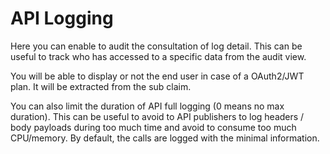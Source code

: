# API Logging

Here you can enable to audit the consultation of log detail.
This can be useful to track who has accessed to a specific data from the audit view.

You will be able to display or not the end user in case of a OAuth2/JWT plan.
It will be extracted from the sub claim.

You can also limit the duration of API full logging (0 means no max duration).
This can be useful to avoid to API publishers to log headers / body payloads during too much time and avoid to consume too much CPU/memory.
By default, the calls are logged with the minimal information.

